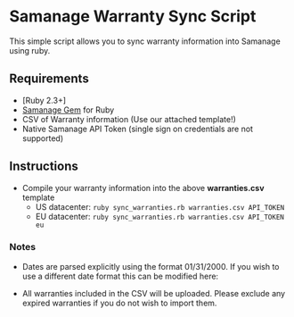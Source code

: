 # Samanage Warranty Sync Script


This simple script allows you to sync warranty information into Samanage using ruby.

## Requirements
- [Ruby 2.3+]
- [Samanage Gem](https://rubygems.org/gems/samanage) for Ruby
- CSV of Warranty information (Use our attached template!)
- Native Samanage API Token (single sign on credentials are not supported)
	

## Instructions
- Compile your warranty information into the above **warranties.csv** template
	- US datacenter: ```ruby sync_warranties.rb warranties.csv API_TOKEN```
	- EU datacenter: ```ruby sync_warranties.rb warranties.csv API_TOKEN eu```


### Notes
- Dates are parsed explicitly using the format 01/31/2000. If you wish to use a different date format this can be modified here:

- All warranties included in the CSV will be uploaded. Please exclude any expired warranties if you do not wish to import them.